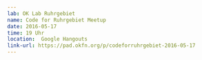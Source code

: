 ```yaml
---
lab: OK Lab Ruhrgebiet
name: Code for Ruhrgebiet Meetup
date: 2016-05-17
time: 19 Uhr
location:  Google Hangouts
link-url: https://pad.okfn.org/p/codeforruhrgebiet-2016-05-17
---
```


